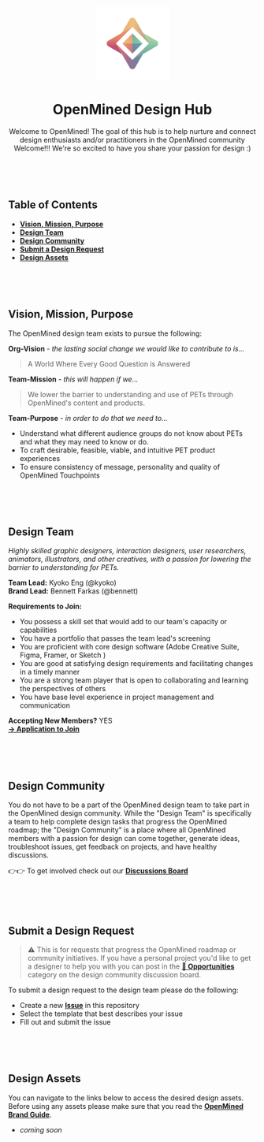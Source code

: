 <div align="center">
  <img alt="OpenMined Logo" src="/source/OPenMined-Brandmark-Light.png" style="width:150px;height:150px;">
  <h1><strong>OpenMined Design Hub</strong></h1>
  <p>Welcome to OpenMined! The goal of this hub is to help nurture and connect<br> design enthusiasts and/or practitioners in the OpenMined community<br>
  Welcome!!! We're so excited to have you share your passion for design :)</p>
</div>

<br><br><br>

## Table of Contents
- [**Vision, Mission, Purpose**](#vision-mission-purpose)
- [**Design Team**](#design-team)
- [**Design Community**](#design-community)
- [**Submit a Design Request**](#submit-a-design-request)
- [**Design Assets**](#design-assets)

<br><br><br>

## Vision, Mission, Purpose
The OpenMined design team exists to pursue the following:

**Org-Vision** - _the lasting social change we would like to contribute to is..._
>A World Where Every Good Question is Answered

**Team-Mission** - _this will happen if we..._
>We lower the barrier to understanding and use of PETs through OpenMined's content and products.

**Team-Purpose** - _in order to do that we need to..._
- Understand what different audience groups do not know about PETs and what they may need to know or do.
- To craft desirable, feasible, viable, and intuitive PET product experiences
- To ensure consistency of message, personality and quality of OpenMined Touchpoints

<br><br><br>

## Design Team
_Highly skilled graphic designers, interaction designers, user researchers, animators, illustrators, and other creatives, with a passion for lowering the barrier to understanding for PETs._

**Team Lead:**  Kyoko Eng (@kyoko)<br>
**Brand Lead:** Bennett Farkas (@bennett)<br>

**Requirements to Join:**
- You possess a skill set that would add to our team's capacity or capabilities
- You have a portfolio that passes the team lead's screening
- You are proficient with core design software (Adobe Creative Suite, Figma, Framer, or Sketch )
- You are good at satisfying design requirements and facilitating changes in a timely manner
- You are a strong team player that is open to collaborating and learning the perspectives of others
- You have base level experience in project management and communication

**Accepting New Members?** YES<br>
[**→ Application to Join**](https://forms.gle/ZJGHxwSahSqzGBGz5)

<br><br><br>

## Design Community
You do not have to be a part of the OpenMined design team to take part in the OpenMined design community. While the "Design Team" is specifically a team to help complete design tasks that progress the OpenMined roadmap; the "Design Community" is a place where all OpenMined members with a passion for design can come together, generate ideas, troubleshoot issues, get feedback on projects, and have healthy discussions. 

👉👉 To get involved check out our [**Discussions Board**](https://github.com/OpenMined/design/discussions)

<br><br><br>

## Submit a Design Request
> ⚠ This is for requests that progress the OpenMined roadmap or community initiatives. If you have a personal project you'd like to get a designer to help you with you can post in the [**💼 Opportunities**](https://github.com/OpenMined/design/discussions/categories/opportunities) category on the design community discussion board.

To submit a design request to the design team please do the following:
- Create a new [**Issue**](https://github.com/OpenMined/design/issues) in this repository
- Select the template that best describes your issue
- Fill out and submit the issue

<br><br><br>

## Design Assets
You can navigate to the links below to access the desired design assets. Before using any assets please make sure that you read the [**OpenMined Brand Guide**](https://www.openmined.org/assets/openmined-brand-guide.pdf).

- _coming soon_
